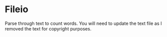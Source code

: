 # Fileio
Parse through text to count words. You will need to update the text file as I removed the text for copyright purposes. 
